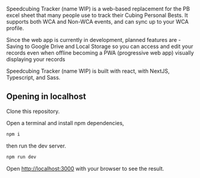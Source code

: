 Speedcubing Tracker (name WIP) is a web-based replacement for the PB excel sheet that many people use to track their Cubing Personal Bests. It supports both WCA and Non-WCA events, and can sync up to your WCA profile.

Since the web app is currently in development, planned features are -
Saving to Google Drive and Local Storage so you can access and edit your records even when offline
becoming a PWA (progressive web app)
visually displaying your records

Speedcubing Tracker (name WIP) is built with react, with NextJS, Typescript, and Sass.

## Opening in localhost

Clone this repository.

Open a terminal and install npm dependencies,

```bash
npm i
```

then run the dev server.

```bash
npm run dev
```

Open [http://localhost:3000](http://localhost:3000) with your browser to see the result.
